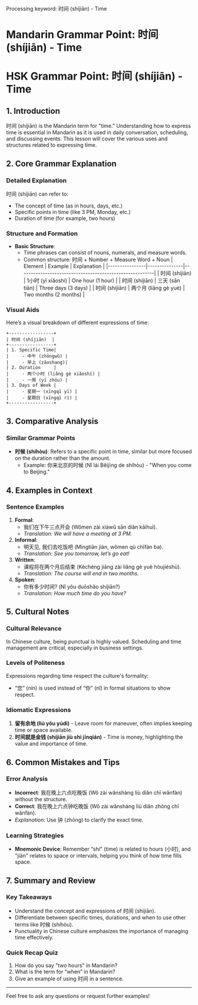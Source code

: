 Processing keyword: 时间 (shíjiān) - Time
# Mandarin Grammar Point: 时间 (shíjiān) - Time
# HSK Grammar Point: 时间 (shíjiān) - Time
## 1. Introduction
时间 (shíjiān) is the Mandarin term for "time." Understanding how to express time is essential in Mandarin as it is used in daily conversation, scheduling, and discussing events. This lesson will cover the various uses and structures related to expressing time.
## 2. Core Grammar Explanation
### Detailed Explanation
时间 (shíjiān) can refer to:
- The concept of time (as in hours, days, etc.)
- Specific points in time (like 3 PM, Monday, etc.)
- Duration of time (for example, two hours)
### Structure and Formation
- **Basic Structure**: 
  - Time phrases can consist of nouns, numerals, and measure words.
  - Common structure: 时间 + Number + Measure Word + Noun 
| Element        | Example       | Explanation                                             |
|----------------|---------------|---------------------------------------------------------|
| 时间 (shíjiān) | 1小时 (yī xiǎoshí) | One hour (1 hour)                                     |
| 时间 (shíjiān) | 三天 (sān tiān)   | Three days (3 days)                                   |
| 时间 (shíjiān) | 两个月 (liǎng gè yuè) | Two months (2 months)                                 |
### Visual Aids
Here’s a visual breakdown of different expressions of time:
```
+-----------------+
| 时间 (shíjiān)  |
+-----------------+
| 1. Specific Time|
|     - 中午 (zhōngwǔ) |
|     - 早上 (zǎoshang)|
| 2. Duration     |
|     - 两个小时 (liǎng gè xiǎoshí) |
|     - 一周 (yī zhōu) |
| 3. Days of Week |
|     - 星期一 (xīngqī yī) |
|     - 星期日 (xīngqī rì) |
+-----------------+
```
## 3. Comparative Analysis
### Similar Grammar Points
- **时候 (shíhòu)**: Refers to a specific point in time, similar but more focused on the duration rather than the amount.
  - Example: 你来北京的时候 (Nǐ lái Běijīng de shíhòu) - "When you come to Beijing."
## 4. Examples in Context
### Sentence Examples
1. **Formal**:
   - 我们在下午三点开会 (Wǒmen zài xiàwǔ sān diǎn kāihuì).
   - *Translation: We will have a meeting at 3 PM.*
2. **Informal**:
   - 明天见, 我们去吃饭吧 (Míngtiān jiàn, wǒmen qù chīfàn ba).
   - *Translation: See you tomorrow, let’s go eat!*
3. **Written**:
   - 课程将在两个月后结束 (Kèchéng jiāng zài liǎng gè yuè hòujiéshù).
   - *Translation: The course will end in two months.*
4. **Spoken**:
   - 你有多少时间? (Nǐ yǒu duōshǎo shíjiān?)
   - *Translation: How much time do you have?*
## 5. Cultural Notes
### Cultural Relevance
In Chinese culture, being punctual is highly valued. Scheduling and time management are critical, especially in business settings. 
### Levels of Politeness
Expressions regarding time respect the culture's formality:
- “您” (nín) is used instead of “你” (nǐ) in formal situations to show respect.
  
### Idiomatic Expressions
1. **留有余地 (liú yǒu yúdì)** - Leave room for maneuver, often implies keeping time or space available.
2. **时间就是金钱 (shíjiān jiù shì jīnqián)** - Time is money, highlighting the value and importance of time.
## 6. Common Mistakes and Tips
### Error Analysis
- **Incorrect**: 我在晚上六点吃晚饭 (Wǒ zài wǎnshàng liù diǎn chī wǎnfàn) without the structure.
- **Correct**: 我在晚上六点钟吃晚饭 (Wǒ zài wǎnshàng liù diǎn zhōng chī wǎnfàn).
- *Explanation*: Use 钟 (zhōng) to clarify the exact time.
### Learning Strategies
- **Mnemonic Device**: Remember “shí” (time) is related to hours (小时), and "jiān" relates to space or intervals, helping you think of how time fills space.
## 7. Summary and Review
### Key Takeaways
- Understand the concept and expressions of 时间 (shíjiān).
- Differentiate between specific times, durations, and when to use other terms like 时候 (shíhòu).
- Punctuality in Chinese culture emphasizes the importance of managing time effectively.
### Quick Recap Quiz
1. How do you say "two hours" in Mandarin?
2. What is the term for “when” in Mandarin?
3. Give an example of using 时间 in a sentence.
---
Feel free to ask any questions or request further examples!
